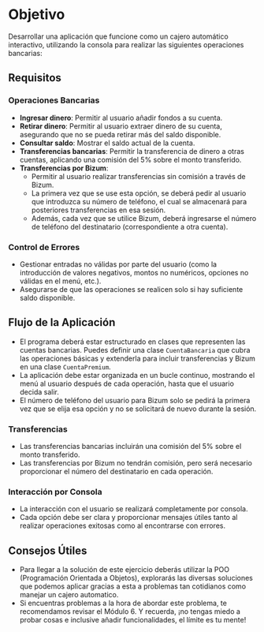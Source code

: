 # Objetivo
Desarrollar una aplicación que funcione como un cajero automático interactivo, utilizando la consola para realizar las siguientes operaciones bancarias:

## Requisitos

### Operaciones Bancarias
- **Ingresar dinero**: Permitir al usuario añadir fondos a su cuenta.
- **Retirar dinero**: Permitir al usuario extraer dinero de su cuenta, asegurando que no se pueda retirar más del saldo disponible.
- **Consultar saldo**: Mostrar el saldo actual de la cuenta.
- **Transferencias bancarias**: Permitir la transferencia de dinero a otras cuentas, aplicando una comisión del 5% sobre el monto transferido.
- **Transferencias por Bizum**: 
  - Permitir al usuario realizar transferencias sin comisión a través de Bizum.
  - La primera vez que se use esta opción, se deberá pedir al usuario que introduzca su número de teléfono, el cual se almacenará para posteriores transferencias en esa sesión.
  - Además, cada vez que se utilice Bizum, deberá ingresarse el número de teléfono del destinatario (correspondiente a otra cuenta).

### Control de Errores
- Gestionar entradas no válidas por parte del usuario (como la introducción de valores negativos, montos no numéricos, opciones no válidas en el menú, etc.).
- Asegurarse de que las operaciones se realicen solo si hay suficiente saldo disponible.

## Flujo de la Aplicación
- El programa deberá estar estructurado en clases que representen las cuentas bancarias. Puedes definir una clase `CuentaBancaria` que cubra las operaciones básicas y extenderla para incluir transferencias y Bizum en una clase `CuentaPremium`.
- La aplicación debe estar organizada en un bucle continuo, mostrando el menú al usuario después de cada operación, hasta que el usuario decida salir.
- El número de teléfono del usuario para Bizum solo se pedirá la primera vez que se elija esa opción y no se solicitará de nuevo durante la sesión.

### Transferencias
- Las transferencias bancarias incluirán una comisión del 5% sobre el monto transferido.
- Las transferencias por Bizum no tendrán comisión, pero será necesario proporcionar el número del destinatario en cada operación.

### Interacción por Consola
- La interacción con el usuario se realizará completamente por consola. 
- Cada opción debe ser clara y proporcionar mensajes útiles tanto al realizar operaciones exitosas como al encontrarse con errores.

## Consejos Útiles
- Para llegar a la solución de este ejercicio deberás utilizar la POO (Programación Orientada a Objetos), explorarás las diversas soluciones que podemos aplicar gracias a esta a problemas tan cotidianos como manejar un cajero automatico.
- Si encuentras problemas a la hora de abordar este problema, te recomendamos revisar el Módulo 6. Y recuerda, ¡no tengas miedo a probar cosas e inclusive añadir funcionalidades, el límite es tu mente!
